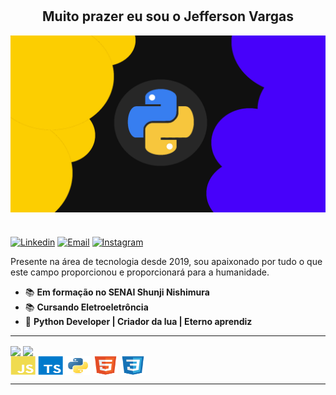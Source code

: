 #
<h2 align="center">Muito prazer eu sou o Jefferson Vargas </h2>

<img align="center" src=".\banner\Python.png">

#

[![Linkedin](https://img.shields.io/badge/-LinkedIn-blue?style=flat&logo=Linkedin&logoColor=white)](https://www.linkedin.com/in/jefferson-vargas-23454b205/)
[![Email](https://img.shields.io/badge/-Email-red?style=flat&logo=gmail&logoColor=white)](mailto:jeffersonvargas745@gmail.com)
[![Instagram](https://img.shields.io/badge/-Instagram-purple?style=flat&logo=Instagram&logoColor=white)](https://www.instagram.com/jeffvargasz/)


Presente na área de tecnologia desde 2019, sou apaixonado por tudo o que este campo proporcionou e proporcionará para a humanidade.

- 📚 <b>Em formação no SENAI Shunji Nishimura</b>
- 📚 <b>Cursando Eletroeletrôncia</b>
- 🚀 <b>Python Developer | Criador da lua | Eterno aprendiz</b>
<hr>
<div>
<img align="center" src="https://github-readme-stats.vercel.app/api?username=JeffeVargas&show_icons=true&theme=dracula&include_all_commits=true&count_private=true"> 
<img align="center" src="https://github-readme-stats.vercel.app/api/top-langs/?username=JeffeVargas&show_icons=true&layout=compact&theme=dracula" />
<br>
  <img align="center" alt="Jeff-Js" height="30" width="40" src="https://raw.githubusercontent.com/devicons/devicon/master/icons/javascript/javascript-plain.svg" style="max-width:100%;">
  <img align="center" alt="Jeff-Ts" height="30" width="40" src="https://raw.githubusercontent.com/devicons/devicon/master/icons/typescript/typescript-plain.svg" style="max-width:100%;">
  <img align="center" alt="Jeff-Python" height="30" width="40" src="https://raw.githubusercontent.com/devicons/devicon/master/icons/python/python-original.svg" style="max-width:100%;">
  <img align="center" alt="Rafa-HTML" height="30" width="40" src="https://raw.githubusercontent.com/devicons/devicon/master/icons/html5/html5-original.svg" style="max-width:100%;">
  <img align="center" alt="Rafa-CSS" height="30" width="40" src="https://raw.githubusercontent.com/devicons/devicon/master/icons/css3/css3-original.svg" style="max-width:100%;">
</div>
<hr>